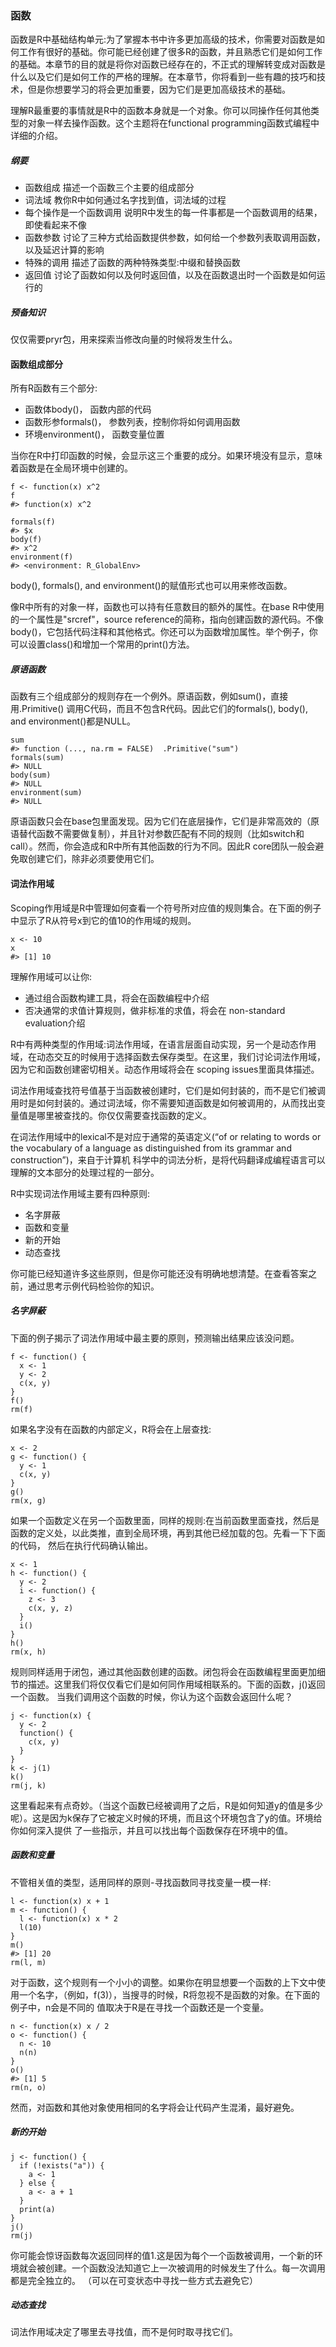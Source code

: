 ### 函数
函数是R中基础结构单元:为了掌握本书中许多更加高级的技术，你需要对函数是如何工作有很好的基础。你可能已经创建了很多R的函数，并且熟悉它们是如何工作的基础。本章节的目的就是将你对函数已经存在的，不正式的理解转变成对函数是什么以及它们是如何工作的严格的理解。在本章节，你将看到一些有趣的技巧和技术，但是你想要学习的将会更加重要，因为它们是更加高级技术的基础。

理解R最重要的事情就是R中的函数本身就是一个对象。你可以同操作任何其他类型的对象一样去操作函数。这个主题将在functional programming函数式编程中详细的介绍。

##### 纲要
- 函数组成 描述一个函数三个主要的组成部分
- 词法域 教你R中如何通过名字找到值，词法域的过程
- 每个操作是一个函数调用 说明R中发生的每一件事都是一个函数调用的结果，即使看起来不像
- 函数参数 讨论了三种方式给函数提供参数，如何给一个参数列表取调用函数，以及延迟计算的影响
- 特殊的调用 描述了函数的两种特殊类型:中缀和替换函数
- 返回值 讨论了函数如何以及何时返回值，以及在函数退出时一个函数是如何运行的

##### 预备知识
仅仅需要pryr包，用来探索当修改向量的时候将发生什么。

#### 函数组成部分
所有R函数有三个部分:
- 函数体body()， 函数内部的代码
- 函数形参formals()， 参数列表，控制你将如何调用函数
- 环境environment()， 函数变量位置

当你在R中打印函数的时候，会显示这三个重要的成分。如果环境没有显示，意味着函数是在全局环境中创建的。

```
f <- function(x) x^2
f
#> function(x) x^2

formals(f)
#> $x
body(f)
#> x^2
environment(f)
#> <environment: R_GlobalEnv>
```
body(), formals(), and environment()的赋值形式也可以用来修改函数。

像R中所有的对象一样，函数也可以持有任意数目的额外的属性。在base R中使用的一个属性是"srcref"，source reference的简称，指向创建函数的源代码。不像body()，它包括代码注释和其他格式。你还可以为函数增加属性。举个例子，你可以设置class()和增加一个常用的print()方法。

##### 原语函数
函数有三个组成部分的规则存在一个例外。原语函数，例如sum()，直接用.Primitive() 调用C代码，而且不包含R代码。因此它们的formals(), body(), and environment()都是NULL。

```
sum
#> function (..., na.rm = FALSE)  .Primitive("sum")
formals(sum)
#> NULL
body(sum)
#> NULL
environment(sum)
#> NULL
```
原语函数只会在base包里面发现。因为它们在底层操作，它们是非常高效的（原语替代函数不需要做复制），并且针对参数匹配有不同的规则（比如switch和call）。然而，你会造成和R中所有其他函数的行为不同。因此R core团队一般会避免取创建它们，除非必须要使用它们。

#### 词法作用域
Scoping作用域是R中管理如何查看一个符号所对应值的规则集合。在下面的例子中显示了R从符号x到它的值10的作用域的规则。

```
x <- 10
x
#> [1] 10
```
理解作用域可以让你:
- 通过组合函数构建工具，将会在函数编程中介绍
- 否决通常的求值计算规则，做非标准的求值，将会在 non-standard evaluation介绍

R中有两种类型的作用域:词法作用域，在语言层面自动实现，另一个是动态作用域，在动态交互的时候用于选择函数去保存类型。在这里，我们讨论词法作用域，因为它和函数创建密切相关。动态作用域将会在
scoping issues里面具体描述。

词法作用域查找符号值基于当函数被创建时，它们是如何封装的，而不是它们被调用时是如何封装的。通过词法域，你不需要知道函数是如何被调用的，从而找出变量值是哪里被查找的。你仅仅需要查找函数的定义。

在词法作用域中的lexical不是对应于通常的英语定义(“of or relating to words or the vocabulary of a language as distinguished from its grammar and construction”)，来自于计算机
科学中的词法分析，是将代码翻译成编程语言可以理解的文本部分的处理过程的一部分。

R中实现词法作用域主要有四种原则:
- 名字屏蔽
- 函数和变量
- 新的开始
- 动态查找

你可能已经知道许多这些原则，但是你可能还没有明确地想清楚。在查看答案之前，通过思考示例代码检验你的知识。

##### 名字屏蔽
下面的例子揭示了词法作用域中最主要的原则，预测输出结果应该没问题。

```
f <- function() {
  x <- 1
  y <- 2
  c(x, y)
}
f()
rm(f)
```
如果名字没有在函数的内部定义，R将会在上层查找:

```
x <- 2
g <- function() {
  y <- 1
  c(x, y)
}
g()
rm(x, g)
```
如果一个函数定义在另一个函数里面，同样的规则:在当前函数里面查找，然后是函数的定义处，以此类推，直到全局环境，再到其他已经加载的包。先看一下下面的代码，
然后在执行代码确认输出。

```
x <- 1
h <- function() {
  y <- 2
  i <- function() {
    z <- 3
    c(x, y, z)
  }
  i()
}
h()
rm(x, h)
```
规则同样适用于闭包，通过其他函数创建的函数。闭包将会在函数编程里面更加细节的描述。这里我们将仅仅看它们是如何同作用域相联系的。下面的函数，j()返回一个函数。
当我们调用这个函数的时候，你认为这个函数会返回什么呢？

```
j <- function(x) {
  y <- 2
  function() {
    c(x, y)
  }
}
k <- j(1)
k()
rm(j, k)
```
这里看起来有点奇妙。（当这个函数已经被调用了之后，R是如何知道y的值是多少呢）。这是因为k保存了它被定义时候的环境，而且这个环境包含了y的值。环境给你如何深入提供
了一些指示，并且可以找出每个函数保存在环境中的值。

##### 函数和变量
不管相关值的类型，适用同样的原则-寻找函数同寻找变量一模一样:

```
l <- function(x) x + 1
m <- function() {
  l <- function(x) x * 2
  l(10)
}
m()
#> [1] 20
rm(l, m)
```
对于函数，这个规则有一个小小的调整。如果你在明显想要一个函数的上下文中使用一个名字，（例如，f(3)），当搜寻的时候，R将忽视不是函数的对象。在下面的例子中，n会是不同的
值取决于R是在寻找一个函数还是一个变量。

```
n <- function(x) x / 2
o <- function() {
  n <- 10
  n(n)
}
o()
#> [1] 5
rm(n, o)
```
然而，对函数和其他对象使用相同的名字将会让代码产生混淆，最好避免。
##### 新的开始

```{r}
j <- function() {
  if (!exists("a")) {
    a <- 1
  } else {
    a <- a + 1
  }
  print(a)
}
j()
rm(j)
```
你可能会惊讶函数每次返回同样的值1.这是因为每个一个函数被调用，一个新的环境就会被创建。一个函数没法知道它上一次被调用的时候发生了什么。每一次调用都是完全独立的。
（可以在可变状态中寻找一些方式去避免它）

##### 动态查找
词法作用域决定了哪里去寻找值，而不是何时取寻找它们。













